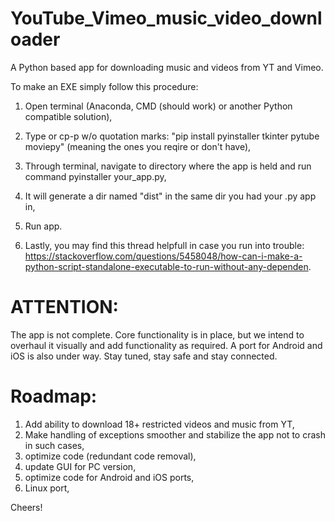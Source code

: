 # YouTube_Vimeo_music_video_downloader
A Python based app for downloading music and videos from YT and Vimeo.

To make an EXE simply follow this procedure:

1. Open terminal (Anaconda, CMD (should work) or another Python compatible solution),
2. Type or cp-p w/o quotation marks: "pip install pyinstaller tkinter pytube moviepy" (meaning the ones you reqire or don't have),
3. Through terminal, navigate to directory where the app is held and run command pyinstaller your_app.py,
4. It will generate a dir named "dist" in the same dir you had your .py app in,
5. Run app.

6. Lastly, you may find this thread helpfull in case you run into trouble: https://stackoverflow.com/questions/5458048/how-can-i-make-a-python-script-standalone-executable-to-run-without-any-dependen.

# ATTENTION:

The app is not complete. Core functionality is in place, but we intend to overhaul it visually and add functionality as required. A port for Android and iOS is also under way. Stay tuned, stay safe and stay connected.

# Roadmap:

1. Add ability to download 18+ restricted videos and music from YT,
2. Make handling of exceptions smoother and stabilize the app not to crash in such cases,
3. optimize code (redundant code removal),
4. update GUI for PC version,
5. optimize code for Android and iOS ports,
6. Linux port,

Cheers!
